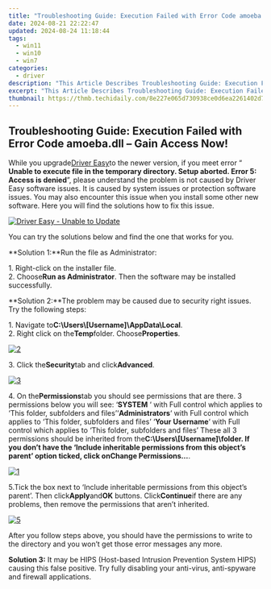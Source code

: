 ```yaml
---
title: "Troubleshooting Guide: Execution Failed with Error Code amoeba.dll – Gain Access Now!"
date: 2024-08-21 22:22:47
updated: 2024-08-24 11:18:44
tags:
  - win11
  - win10
  - win7
categories:
  - driver
description: "This Article Describes Troubleshooting Guide: Execution Failed with Error Code amoeba.dll – Gain Access Now!"
excerpt: "This Article Describes Troubleshooting Guide: Execution Failed with Error Code amoeba.dll – Gain Access Now!"
thumbnail: https://thmb.techidaily.com/8e227e065d730938ce0d6ea2261402d78760be14848998b4f825537e8b545d45.jpg
---
```


## Troubleshooting Guide: Execution Failed with Error Code amoeba.dll – Gain Access Now!

While you upgrade[Driver Easy](https://tools.techidaily.com/drivereasy/download/)to the newer version, if you meet error “ **Unable to execute file in the temporary directory. Setup aborted. Error 5: Access is denied**”, please understand the problem is not caused by Driver Easy software issues. It is caused by system issues or protection software issues. You may also encounter this issue when you install some other new software. Here you will find the solutions how to fix this issue.   
  
[![Driver Easy - Unable to Update](https://images.drivereasy.com/wp-content/uploads/2015/12/Driver-Easy-Unable-to-Update.jpg)](https://images.drivereasy.com/wp-content/uploads/2015/12/Driver-Easy-Unable-to-Update.jpg)   
  
You can try the solutions below and find the one that works for you.   
  
**Solution 1:**Run the file as Administrator:  
  
1\. Right-click on the installer file.  
2\. Choose**Run as Administrator**. Then the software may be installed successfully.   
  
**Solution 2:**The problem may be caused due to security right issues. Try the following steps:  
  
1\. Navigate to**C:\\Users\\\[Username\]\\AppData\\Local**.  
2\. Right click on the**Temp**folder. Choose**Properties**.   
  
[![2](https://images.drivereasy.com/wp-content/uploads/2015/12/23.png)](https://images.drivereasy.com/wp-content/uploads/2015/12/23.png)   
  
3\. Click the**Security**tab and click**Advanced**.   
  
[![3](https://images.drivereasy.com/wp-content/uploads/2015/12/34.png)](https://images.drivereasy.com/wp-content/uploads/2015/12/34.png)   
  
4\. On the**Permissions**tab you should see permissions that are there. 3 permissions below you will see: ‘**SYSTEM** ‘ with Full control which applies to ‘This folder, subfolders and files’‘**Administrators**‘ with Full control which applies to ‘This folder, subfolders and files’ ‘**Your** **Username**‘ with Full control which applies to ‘This folder, subfolders and files’ These all 3 permissions should be inherited from the**C:\\Users\\\[Username\]\\**folder. If you don’t have the ‘Include inheritable permissions from this object’s parent’ option ticked, click on**Change Permissions…**.   
  
[![1](https://images.drivereasy.com/wp-content/uploads/2015/12/13-500x380.png)](https://images.drivereasy.com/wp-content/uploads/2015/12/13.png)   
  
5.Tick the box next to ‘Include inheritable permissions from this object’s parent’. Then click**Apply**and**OK** buttons. Click**Continue**if there are any problems, then remove the permissions that aren’t inherited.   
  
[![5](https://images.drivereasy.com/wp-content/uploads/2015/12/53-500x378.png)](https://images.drivereasy.com/wp-content/uploads/2015/12/53.png)   
  
After you follow steps above, you should have the permissions to write to the directory and you won’t get those error messages any more.   
  
**Solution 3:** It may be HIPS (Host-based Intrusion Prevention System HIPS) causing this false positive. Try fully disabling your anti-virus, anti-spyware and firewall applications.

<ins class="adsbygoogle"
     style="display:block"
     data-ad-format="autorelaxed"
     data-ad-client="ca-pub-7571918770474297"
     data-ad-slot="1223367746"></ins>



<ins class="adsbygoogle"
     style="display:block"
     data-ad-client="ca-pub-7571918770474297"
     data-ad-slot="8358498916"
     data-ad-format="auto"
     data-full-width-responsive="true"></ins>
